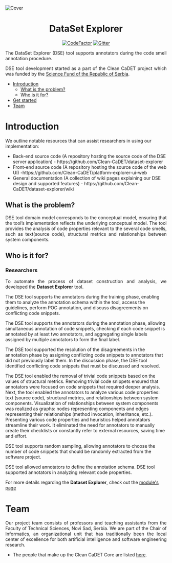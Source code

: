<p align="center">
  
  ![Cover](https://raw.githubusercontent.com/wiki/Clean-CaDET/platform/images/overview/cover.jpg)
  
</p>

<h1 align="center">DataSet Explorer</h1>
<div align="center">

  [![CodeFactor](https://www.codefactor.io/repository/github/clean-cadet/dataset-explorer/badge)](https://www.codefactor.io/repository/github/clean-cadet/dataset-explorer)
  [![Gitter](https://badges.gitter.im/Clean-CaDET/community.svg)](https://gitter.im/Clean-CaDET/community?utm_source=badge&utm_medium=badge&utm_campaign=pr-badge)

</div>

<p align="justify">
  The DataSet Explorer (DSE) tool supports annotators during the code smell annotation procedure.
  </p>
<p align="justify">
  DSE tool development started as a part of the Clean CaDET project which was funded by the <a href="http://fondzanauku.gov.rs/?lang=en">Science Fund of the Republic of Serbia</a>.
</p>

- [Introduction](#introduction)
  - [What is the problem?](#what-is-the-problem)
  - [Who is it for?](#who-is-it-for)
- [Get started](https://github.com/Clean-CaDET/dataset-explorer/blob/master/SETUP.md)
- [Team](#team)

# Introduction

We outline notable resources that can assist researchers in using our implementation:
<ul>
  <li>Back-end source code (A repository hosting the source code of the DSE server application) -	https://github.com/Clean-CaDET/dataset-explorer </li>
  <li>Front-end source code	(A repository hosting the source code of the web UI) -https://github.com/Clean-CaDET/platform-explorer-ui-web </li>
  <li>General documentation	(A collection of wiki pages explaining our DSE design and supported features) -	https://github.com/Clean-CaDET/dataset-explorer/wiki </li>
</ul>



## What is the problem?
<p align="justify">
  DSE tool domain model corresponds to the conceptual model, ensuring that the tool’s implementation reflects the underlying conceptual model. The tool provides the analysis of code properties relevant to the several code smells, such as text(source code), structural metrics and relationships between system components.
</p>
<p align="justify">
  
</p>

## Who is it for?

### Researchers
<p align="justify">
To automate the process of dataset construction and analysis, we developed the <b>Dataset Explorer</b> tool.

The DSE tool supports the annotators during the training phase, enabling them to analyze the annotation schema within the tool, access the guidelines, perform POC annotation, and discuss disagreements on conflicting code snippets.

The DSE tool supports the annotators during the annotation phase, allowing simultaneous annotation of code snippets, checking if each code snippet is annotated by at least two annotators, and aggregating single labels assigned by multiple annotators to form the final label.

The DSE tool supported the resolution of the disagreements in the annotation phase by assigning conflicting code snippets to annotators that did not previously label them. In the discussion phase, the DSE tool identified conflicting code snippets that must be discussed and resolved.

The DSE tool enabled the removal of trivial code snippets based on the values of structural metrics. Removing trivial code snippets ensured that annotators were focused on code snippets that required deeper analysis. Next, the tool enabled the annotators to analyze various code properties: text (source code), structural metrics, and relationships between system components. Visualization of relationships between system components was realized as graphs: nodes representing components and edges representing their relationships (method invocation, inheritance, etc.). Presenting various code properties and heuristics helped annotators streamline their work. It eliminated the need for annotators to manually create their checklists or constantly refer to external resources, saving time and effort. 

DSE tool supports random sampling, allowing annotators to choose the number of code snippets that should be randomly extracted from the software project.

DSE tool allowed annotators to define the annotation schema. DSE tool supported annotators in analyzing relevant code properties.

For more details regarding the <b>Dataset Explorer</b>, check out the <a href="https://github.com/Clean-CaDET/dataset-explorer/wiki/Module-Dataset-Explorer" target="_blank">module's page</a>
</p>

# Team
<p align="justify">
  Our project team consists of professors and teaching assistants from the Faculty of Technical Sciences, Novi Sad, Serbia. We are part of the Chair of Informatics, an organizational unit that has traditionally been the local center of excellence for both artificial intelligence and software engineering research.
</p>

- The people that make up the Clean CaDET Core are listed [here](https://clean-cadet.github.io/about/).
